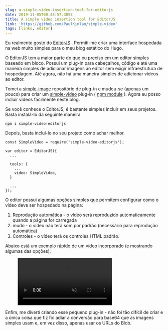 ```yaml
---
slug: a-simple-video-insertion-tool-for-editorjs
date: 2019-11-05T00:48:57.389Z
title: A simple video insertion tool for EditorJS
link: 'https://github.com/PaulKinlan/simple-video'
tags: [links, editor]
---
```


Eu realmente gosto do [EditorJS](https://editorjs.io/) . Permiti-me criar uma interface hospedada na web muito simples para o meu blog estático do Hugo.

O EditorJS tem a maior parte do que eu preciso em um editor simples baseado em bloco. Possui um plug-in para cabeçalhos, código e até uma maneira simples de adicionar imagens ao editor sem exigir infraestrutura de hospedagem. Até agora, não há uma maneira simples de adicionar vídeos ao editor.

Tomei a [simple-image](https://github.com/editor-js/simple-image) repositório de plug-in e mudou-se (apenas um pouco) para criar um [simple-video](https://github.com/PaulKinlan/simple-video) plug-in ( [npm module](https://www.npmjs.com/package/simple-video-editorjs) ). Agora eu posso incluir vídeos facilmente neste blog.

Se você conhece o EditorJS, é bastante simples incluir em seus projetos. Basta instalá-lo da seguinte maneira

```
npm i simple-video-editorjs
```

Depois, basta incluí-lo no seu projeto como achar melhor.

```
const SimpleVideo = require('simple-video-editorjs');

var editor = EditorJS({
  ...
  
  tools: {
    ...
    video: SimpleVideo,
  }
  
  ...
});
```

O editor possui algumas opções simples que permitem configurar como o vídeo deve ser hospedado na página:

1. Reprodução automática - o vídeo será reproduzido automaticamente quando a página for carregada
1. mudo - o vídeo não terá som por padrão (necessário para reprodução automática)
1. Controles - o vídeo terá os controles HTML padrão.

Abaixo está um exemplo rápido de um vídeo incorporado (e mostrando algumas das opções).

<figure><video src="/videos/2019-11-06-a-simple-video-insertion-tool-for-editorjs-0.mp4" alt="Showing Options for EditorJS simple video." autoplay muted></video></figure>

Enfim, me diverti criando esse pequeno plug-in - não foi tão difícil de criar e a única coisa que fiz foi adiar a conversão para base64 que as imagens simples usam e, em vez disso, apenas usar os URLs do Blob.